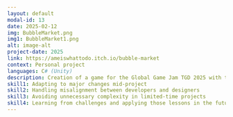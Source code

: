```yaml
---
layout: default
modal-id: 13
date: 2025-02-12
img: BubbleMarket.png
img1: BubbleMarket1.png
alt: image-alt
project-date: 2025
link: https://ameiswhattodo.itch.io/bubble-market
context: Personal project
languages: C# (Unity)
description: Creation of a game for the Global Game Jam TGD 2025 with the theme "Bubble" !
skill1: Adapting to major changes mid-project
skill2: Handling misalignment between developers and designers
skill3: Avoiding unnecessary complexity in limited-time projects
skill4: Learning from challenges and applying those lessons in the future
---
```

